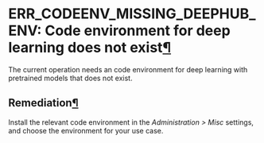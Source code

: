 ERR\_CODEENV\_MISSING\_DEEPHUB\_ENV: Code environment for deep learning does not exist[¶](#err-codeenv-missing-deephub-env-code-environment-for-deep-learning-does-not-exist "Permalink to this heading")
=========================================================================================================================================================================================================


The current operation needs an code environment for deep learning with pretrained models that does not exist.



Remediation[¶](#remediation "Permalink to this heading")
--------------------------------------------------------


Install the relevant code environment in the *Administration \> Misc* settings, and choose the environment for your use case.